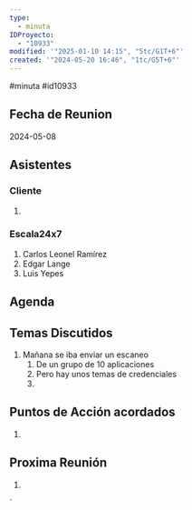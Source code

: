 ```yaml
---
type:
  - minuta
IDProyecto:
  - "10933"
modified: '"2025-01-10 14:15", "5tc/G1T+6"'
created: '"2024-05-20 16:46", "1tc/G5T+6"'
---
```

#minuta 
#id10933 

## Fecha de Reunion
2024-05-08

## Asistentes

### Cliente
1. 
### Escala24x7
1. Carlos Leonel Ramírez
2. Edgar Lange
3. Luis Yepes

## Agenda

## Temas Discutidos
1. Mañana se iba enviar un escaneo
	1. De un grupo de 10 aplicaciones
	2. Pero hay unos temas de credenciales
	3. 

## Puntos de Acción acordados
1. 

## Proxima Reunión
1.  

`
